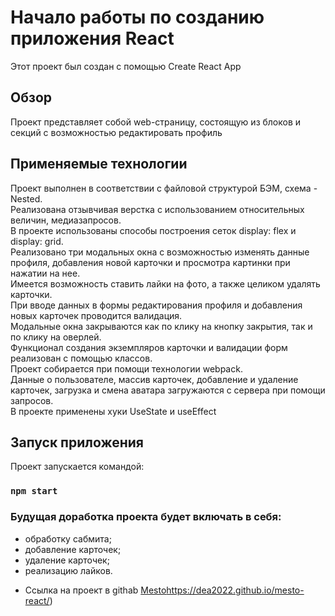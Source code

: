 # Начало работы по созданию приложения React
Этот проект был создан с помощью Create React App

## Обзор
Проект представляет собой web-страницу, состоящую из блоков и секций с возможностью редактировать профиль

## Применяемые технологии
Проект выполнен в соответствии с файловой структурой БЭМ, схема - Nested.<br>
Реализована отзывчивая верстка с использованием относительных величин, медиазапросов.<br>
В проекте использованы способы построения сеток display: flex и display: grid.<br>
Реализовано три модальных окна с возможностью изменять данные профиля, добавления новой карточки и просмотра картинки при нажатии на нее.<br>
Имеется возможность ставить лайки на фото, а также целиком удалять карточки.<br>
При вводе данных в формы редактирования профиля и добавления новых карточек проводится валидация.<br>
Модальные окна закрываются как по клику на кнопку закрытия, так и по клику на оверлей.<br>
Функционал создания экземпляров карточки и валидации форм реализован с помощью классов.<br>
Проект собирается при помощи технологии webpack.<br>
Данные о пользователе, массив карточек, добавление и удаление карточек, загрузка и смена аватара загружаются с сервера при помощи запросов.<br>
В проекте применены хуки UseState и useEffect

## Запуск приложения

Проект запускается командой:

### `npm start`

### Будущая доработка проекта будет включать в себя:
- обработку сабмита;
- добавление карточек;
- удаление карточек;
- реализацию лайков.

* Ссылка на проект в githab [Mesto](https://dea2022.github.io/mesto-react/)https://dea2022.github.io/mesto-react/)
